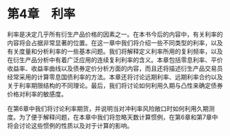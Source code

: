 # 第4章　利率

利率是决定几乎所有衍生产品价格的因素之一。在本书今后的内容中，有关利率的内容将会占据非常显著的位置。在这一章中我们将介绍一些不同类型的利率，以及有关度量和分析利率的一些基本问题。我们将解释定义利率所用的复利频率，以及在衍生产品分析中有着广泛应用的连续复利利率的含义。本章包括零息利率、平价收益率、收益率曲线以及债券定价分析方面的内容，而且还将描述衍生产品交易员经常采用的计算零息国债利率的方法。本章还将讨论远期利率、远期利率合约以及关于利率期限结构的不同理论。最后，我们将讨论如何利用久期与凸性来确定债券价格对利率的敏感度。

在第6章中我们将讨论利率期货，并说明当对冲利率风险敞口时如何利用久期测度。为了便于解释问题，在本章中我们将忽略天数计算惯例，在第6章和第7章中将会讨论这些惯例的性质以及对于计算的影响。